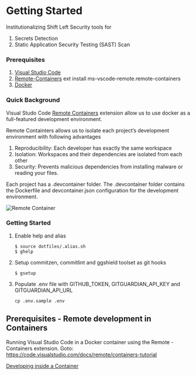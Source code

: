 # Getting Started

Institutionalizing Shift Left Security tools for 
1. Secrets Detection
1. Static Application Security Testing (SAST) Scan

### Prerequisites
1. [Visual Studio Code](https://code.visualstudio.com/)
1. [Remote-Containers](https://marketplace.visualstudio.com/items?itemName=ms-vscode-remote.remote-containers) ext install ms-vscode-remote.remote-containers
1. [Docker](https://www.docker.com/)

### Quick Background

Visual Studo Code [Remote Containers](https://marketplace.visualstudio.com/items?itemName=ms-vscode-remote.remote-containers) extension allow us to use docker as a full-featured development environment.


Remote Containters allows us to isolate each project’s development environment with following advantages
1. Reproducibility: Each developer has exactly the same workspace
1. Isolation: Workspaces and their dependencies are isolated from each other
1. Security: Prevents malicious dependencies from installing malware or reading your files.

Each project has a .devcontainer folder. 
The .devcontainer folder contains the Dockerfile and devcontainer.json configuration for the development environment.

![Remote Container](https://code.visualstudio.com/assets/docs/remote/containers/architecture-containers.png)

### Getting Started

1. Enable help and alias
    ```
    $ source dotfiles/.alias.sh
    $ ghelp
    ```

1. Setup commitzen, commitlint and ggshield toolset as git hooks
    ```
    $ gsetup
    ```

1.  Populate .env file with GITHUB_TOKEN, GITGUARDIAN_API_KEY and GITGUARDIAN_API_URL
    ```
    cp .env.sample .env
    ```



## Prerequisites - Remote development in Containers

Running Visual Studio Code in a Docker container using the Remote - Containers extension. 
Goto: https://code.visualstudio.com/docs/remote/containers-tutorial

[Developing inside a Container](https://code.visualstudio.com/docs/remote/containers)
